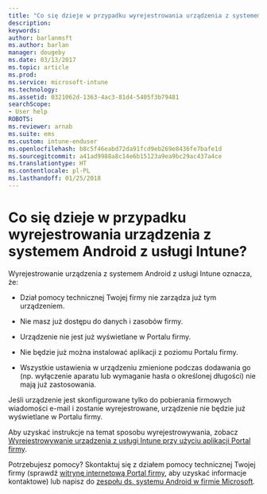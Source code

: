 ```yaml
---
title: "Co się dzieje w przypadku wyrejestrowania urządzenia z systemem Android? | Microsoft Docs"
description: 
keywords: 
author: barlanmsft
ms.author: barlan
manager: dougeby
ms.date: 03/13/2017
ms.topic: article
ms.prod: 
ms.service: microsoft-intune
ms.technology: 
ms.assetid: 0321062d-1363-4ac3-81d4-5405f3b79481
searchScope:
- User help
ROBOTS: 
ms.reviewer: arnab
ms.suite: ems
ms.custom: intune-enduser
ms.openlocfilehash: b8c5f46eabd72da91fcd9eb269e8436fe7bafe1d
ms.sourcegitcommit: a41ad9988a8c14e6b15123a9ea9bc29ac437a4ce
ms.translationtype: HT
ms.contentlocale: pl-PL
ms.lasthandoff: 01/25/2018
---
```

# <a name="what-happens-if-you-unenroll-your-android-device-from-intune"></a>Co się dzieje w przypadku wyrejestrowania urządzenia z systemem Android z usługi Intune?

Wyrejestrowanie urządzenia z systemem Android z usługi Intune oznacza, że:

-   Dział pomocy technicznej Twojej firmy nie zarządza już tym urządzeniem.

-   Nie masz już dostępu do danych i zasobów firmy.

-   Urządzenie nie jest już wyświetlane w Portalu firmy.

-   Nie będzie już można instalować aplikacji z poziomu Portalu firmy.

-   Wszystkie ustawienia w urządzeniu zmienione podczas dodawania go (np. wyłączenie aparatu lub wymaganie hasła o określonej długości) nie mają już zastosowania.

Jeśli urządzenie jest skonfigurowane tylko do pobierania firmowych wiadomości e-mail i zostanie wyrejestrowane, urządzenie nie będzie już wyświetlane w Portalu firmy.

Aby uzyskać instrukcje na temat sposobu wyrejestrowywania, zobacz [Wyrejestrowywanie urządzenia z usługi Intune przy użyciu aplikacji Portal firmy](unenroll-your-device-from-intune-android.md).

Potrzebujesz pomocy? Skontaktuj się z działem pomocy technicznej Twojej firmy (sprawdź [witrynę internetową Portal firmy](https://portal.manage.microsoft.com#HelpDeskDialog), aby uzyskać informacje kontaktowe) lub napisz do <a href="mailto:wintunedroidfbk@microsoft.com?subject=I have questions about unenrolling my Android device&body=Describe the issue you're experiencing here.">zespołu ds. systemu Android w firmie Microsoft</a>.
